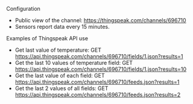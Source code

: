 Configuration

* Public view of the channel: https://thingspeak.com/channels/696710
* Sensors report data every 15 minutes.

Examples of Thingspeak API use


* Get last value of temperature: GET https://api.thingspeak.com/channels/696710/fields/1.json?results=1
* Get the last 10 values of temperature field: GET https://api.thingspeak.com/channels/696710/fields/1.json?results=10
* Get the last value of each field: GET https://api.thingspeak.com/channels/696710/feeds.json?results=1
* Get the last 2 values of all fields: GET https://api.thingspeak.com/channels/696710/feeds.json?results=2


